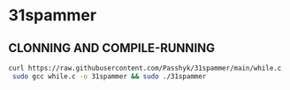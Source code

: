 # 31spammer

## CLONNING AND COMPILE-RUNNING

```sh
curl https://raw.githubusercontent.com/Passhyk/31spammer/main/while.c
 sudo gcc while.c -o 31spammer && sudo ./31spammer
```
```
